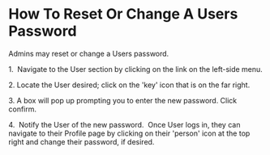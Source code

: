 # How To Reset Or Change A Users Password

<p>Admins may reset or change a Users password. </p>
<p>1.  Navigate to the User section by clicking on the link on the left-side menu.</p>
<p>2. Locate the User desired; click on the 'key' icon that is on the far right.</p>
<p>3. A box will pop up prompting you to enter the new password. Click confirm.</p>
<p>4.  Notify the User of the new password.  Once User logs in, they can navigate to their Profile page by clicking on their 'person' icon at the top right and change their password, if desired. </p>
<p> </p>